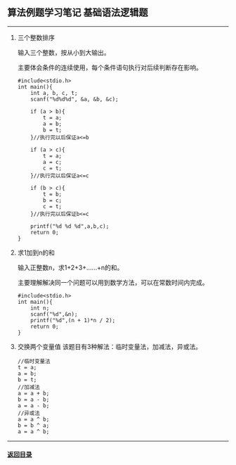 ## 算法例题学习笔记 基础语法逻辑题
---

1. 三个整数排序
    
    输入三个整数，按从小到大输出。  

    主要体会条件的连续使用，每个条件语句执行对后续判断存在影响。

    ```
    #include<stdio.h>
    int main(){
        int a, b, c, t;
        scanf("%d%d%d", &a, &b, &c);

        if (a > b){
            t = a;
            a = b;
            b = t;
        }//执行完以后保证a<=b

        if (a > c){
            t = a;
            a = c;
            c = t;
        }//执行完以后保证a<=c

        if (b > c){
            t = b;
            b = c;
            c = t;
        }//执行完以后保证b<=c

        printf("%d %d %d",a,b,c);
        return 0;
    }
    ```
2. 求1加到n的和

    输入正整数n，求1+2+3+……+n的和。  

    主要理解解决同一个问题可以用到数学方法，可以在常数时间内完成。

    ```
    #include<stdio.h>
    int main(){
        int n;
        scanf("%d",&n);
        printf("%d",(n + 1)*n / 2);
        return 0;
    }
    ```
3. 交换两个变量值
    该题目有3种解法：临时变量法，加减法，异或法。
    ```
    //临时变量法
    t = a;
    a = b;
    b = t;
    //加减法
    a = a + b;
    b = a - b;
    a = a - b;
    //异或法
    a = a ^ b;
    b = b ^ a;
    a = a ^ b;
    ```
    
---

#### [返回目录](./)
